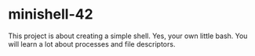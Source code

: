 # minishell-42
This project is about creating a simple shell. Yes, your own little bash. You will learn a lot about processes and file descriptors.
